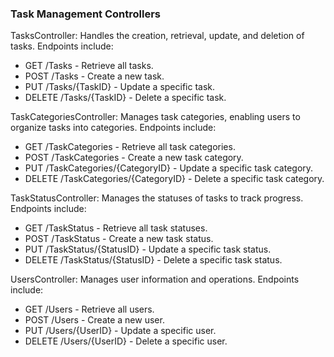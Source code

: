 ### Task Management Controllers

TasksController: Handles the creation, retrieval, update, and deletion of tasks. Endpoints include:

* GET /Tasks - Retrieve all tasks.
* POST /Tasks - Create a new task.
* PUT /Tasks/{TaskID} - Update a specific task.
* DELETE /Tasks/{TaskID} - Delete a specific task.

TaskCategoriesController: Manages task categories, enabling users to organize tasks into categories. Endpoints include:

* GET /TaskCategories - Retrieve all task categories.
* POST /TaskCategories - Create a new task category.
* PUT /TaskCategories/{CategoryID} - Update a specific task category.
* DELETE /TaskCategories/{CategoryID} - Delete a specific task category.

TaskStatusController: Manages the statuses of tasks to track progress. Endpoints include:

* GET /TaskStatus - Retrieve all task statuses.
* POST /TaskStatus - Create a new task status.
* PUT /TaskStatus/{StatusID} - Update a specific task status.
* DELETE /TaskStatus/{StatusID} - Delete a specific task status.

UsersController: Manages user information and operations. Endpoints include:

* GET /Users - Retrieve all users.
* POST /Users - Create a new user.
* PUT /Users/{UserID} - Update a specific user.
* DELETE /Users/{UserID} - Delete a specific user.
